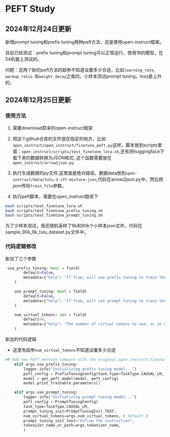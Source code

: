 # PEFT Study


## 2024年12月24日更新

新增prompt tuning和prefix tuning两种peft方法，还是使用open-instruct框架。

目前已经测试：prefix tuning和prompt tuning可以正常运行，使用1B的模型，在54机器上测试的。

问题：这两个新的peft方法的超参不知道设置多少合适，比如`learning_rate`, `warmup_ratio `和`weight_decay`之类的。小样本测试prompt tuning，loss是上升的。

## 2024年12月25日更新

### 使用方法
1. 需要download原来的open-instruct框架
2. 把这个github仓库的文件放在指定的地方，比如`open_instruct/open_instruct/finetune_peft.py`这样，脚本放到scripts里面：`open_instruct/scripts/test_finetune_lora.sh`,还有把huggingface下载下来的数据转换为JSON格式, 这个函数需要放在`open_instruct/arrow2json.py`

3. 执行生成数据的py文件,这里面是绝对路径。数据data放到`open-instruct/data/tulu-3-sft-mixture-json`,代码在arrow2json.py中，然后把json传给`train_file`参数。

4. 执行peft脚本，需要在open_instruct路径下

```bash
bash scripts/test_finetune_lora.sh
bash scripts/test_finetune_prefix_tuning.sh
bash scripts/test_finetune_prompt_tuning.sh
```

为了少样本测试，我还随机采样了9k和90k个小样本json文件，代码在sample_90k_9k_tulu_dataset.py文件中。



### 代码逻辑修改


新加了三个参数
```py
 use_prefix_tuning: bool = field(
        default=False,
        metadata={"help": "If True, will use prefix tuning to train the model."},
    )

    use_prompt_tuning: bool = field(
        default=False,
        metadata={"help": "If True, will use prompt tuning to train the model."},
    )

    num_virtual_tokens: int = field(
        default=0,
        metadata={"help": "The number of virtual tokens to use, or in other words, the prompt. For PrefixTuningConfig and PromptTuningConfig"},
    )

```

新加的代码逻辑
- 这里有超参`num_virtual_tokens`不知道设置多少合适

```py
## Add new PEFT methods compare with the original open_instruct/finetune.py file.
    elif args.use_prefix_tuning:
        logger.info("Initializing prefix tuning model...")
        peft_config = PrefixTuningConfig(task_type=TaskType.CAUSAL_LM, num_virtual_tokens=args.num_virtual_tokens) # default 30
        model = get_peft_model(model, peft_config)
        model.print_trainable_parameters()

    elif args.use_prompt_tuning:
        logger.info("Initializing prompt tuning model...")
        peft_config = PromptTuningConfig(
        task_type=TaskType.CAUSAL_LM,
        prompt_tuning_init=PromptTuningInit.TEXT,
        num_virtual_tokens=args.num_virtual_tokens, # default 8
        prompt_tuning_init_text="Follow the instruction",
        tokenizer_name_or_path=args.tokenizer_name,
        )
```




